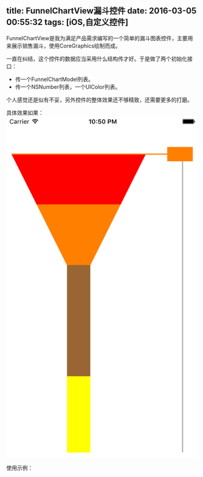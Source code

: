 title: FunnelChartView漏斗控件
date: 2016-03-05 00:55:32
tags: [iOS,自定义控件]
---
FunnelChartView是我为满足产品需求编写的一个简单的漏斗图表控件，主要用来展示销售漏斗，使用CoreGraphics绘制而成。

一直在纠结，这个控件的数据应当采用什么结构传才好。于是做了两个初始化接口：

- 传一个FunnelChartModel列表。
- 传一个NSNumber列表，一个UIColor列表。

个人感觉还是似有不妥，另外控件的整体效果还不够精致，还需要更多的打磨。

具体效果如果：
![](https://raw.githubusercontent.com/yuxiangq/FunnelChartView/master/ScreenShots/Simulator%20Screen%20Shot%20Mar%203%2C%202016%2C%2022.50.16.png)

使用示例：
<script src="https://gist.github.com/yuxiangq/2ff50e3cfd49c0568844.js"></script>


